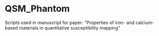 # QSM_Phantom
Scripts used in manuscript for paper: "Properties of iron- and calcium-based materials in quantitative susceptibility mapping"
